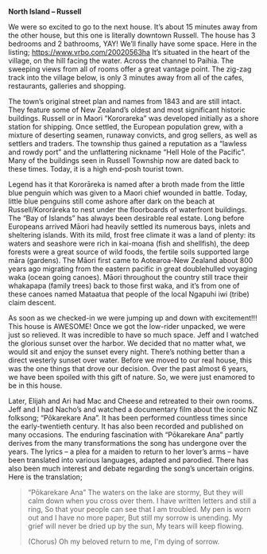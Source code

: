 **North Island – Russell**

We were so excited to go to the next house. It’s about 15 minutes away from
the other house, but this one is literally downtown Russell. The house has 3
bedrooms and 2 bathrooms, YAY! We’ll finally have some space. Here in the
listing; https://www.vrbo.com/20020563ha
It’s situated in the heart of the village, on the hill facing the water. Across the
channel to Paihia. The sweeping views from all of rooms offer a great vantage
point. The zig-zag track into the village below, is only 3 minutes away from all of
the cafes, restaurants, galleries and shopping.

The town’s original street plan and names from 1843 and are still intact. They
feature some of New Zealand’s oldest and most significant historic buildings.
Russell or in Maori “Kororareka” was developed initially as a shore station for
shipping. Once settled, the European population grew, with a mixture of
deserting seamen, runaway convicts, and grog sellers, as well as settlers and
traders. The township thus gained a reputation as a “lawless and rowdy port”
and the unflattering nickname “Hell Hole of the Pacific”. Many of the buildings
seen in Russell Township now are dated back to these times. Today, it is a high
end-posh tourist town.

Legend has it that Kororāreka is named after a broth made from the little blue
penguin which was given to a Maori chief wounded in battle. Today, little blue
penguins still come ashore after dark on the beach at Russell/Kororāreka to nest
under the floorboards of waterfront buildings. The “Bay of Islands” has always
been desirable real estate. Long before Europeans arrived Māori had heavily
settled its numerous bays, inlets and sheltering islands. With its mild, frost free
climate it was a land of plenty: its waters and seashore were rich in kai-moana (fish and shellfish), the deep forests were a great source of wild foods, the fertile
soils supported large māra (gardens). The Māori first came to Aotearoa-New
Zealand about 800 years ago migrating from the eastern pacific in great doublehulled voyaging waka (ocean going canoes). Māori throughout the country still
trace their whakapapa (family trees) back to those first waka, and it’s from one
of these canoes named Mataatua that people of the local Ngapuhi iwi (tribe)
claim descent.

As soon as we checked-in we were jumping up and down with excitement!!! This
house is AWESOME! Once we got the low-rider unpacked, we were just so
relieved. It was incredible to have so much space.
Jeff and I watched the glorious sunset over the harbor. We decided that no
matter what, we would sit and enjoy the sunset every night. There’s nothing
better than a direct westerly sunset over water. Before we moved to our real
house, this was the one things that drove our decision. Over the past almost 6
years, we have been spoiled with this gift of nature. So, we were just enamored
to be in this house.

Later, Elijah and Ari had Mac and Cheese and retreated to their own rooms. Jeff
and I had Nacho’s and watched a documentary film about the iconic NZ
folksong; “Pōkarekare Ana”. It has been performed countless times since the
early-twentieth century. It has also been recorded and published on many
occasions. The enduring fascination with “Pōkarekare Ana” partly derives from
the many transformations the song has undergone over the years. The lyrics – a
plea for a maiden to return to her lover’s arms – have been translated into various
languages, adapted and parodied. There has also been much interest and
debate regarding the song’s uncertain origins. Here is the translation;

> “Pōkarekare Ana”
The waters on the lake are stormy,
But they will calm down when you cross over them.
I have written letters and still a ring,
So that your people can see that I am troubled.
My pen is worn out and I have no more paper,
But still my sorrow is unending.
My grief will never be dried up by the sun,
My tears will keep flowing.
>
> (Chorus)
Oh my beloved return to me,
I'm dying of sorrow.
